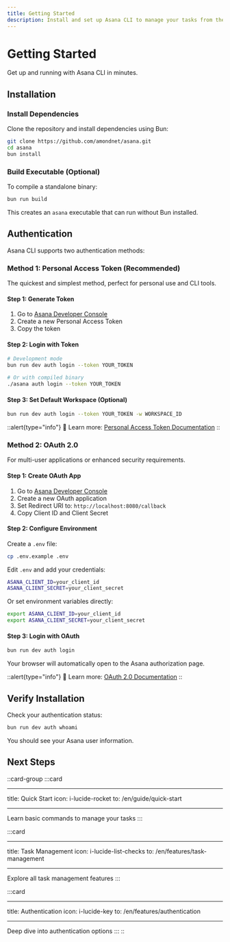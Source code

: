 ```yaml
---
title: Getting Started
description: Install and set up Asana CLI to manage your tasks from the command line
---
```


# Getting Started

Get up and running with Asana CLI in minutes.

## Installation

### Install Dependencies

Clone the repository and install dependencies using Bun:

```bash
git clone https://github.com/amondnet/asana.git
cd asana
bun install
```

### Build Executable (Optional)

To compile a standalone binary:

```bash
bun run build
```

This creates an `asana` executable that can run without Bun installed.

## Authentication

Asana CLI supports two authentication methods:

### Method 1: Personal Access Token (Recommended)

The quickest and simplest method, perfect for personal use and CLI tools.

#### Step 1: Generate Token

1. Go to [Asana Developer Console](https://app.asana.com/0/my-apps)
2. Create a new Personal Access Token
3. Copy the token

#### Step 2: Login with Token

```bash
# Development mode
bun run dev auth login --token YOUR_TOKEN

# Or with compiled binary
./asana auth login --token YOUR_TOKEN
```

#### Step 3: Set Default Workspace (Optional)

```bash
bun run dev auth login --token YOUR_TOKEN -w WORKSPACE_ID
```

::alert{type="info"}
📖 Learn more: [Personal Access Token Documentation](https://developers.asana.com/docs/personal-access-token)
::

### Method 2: OAuth 2.0

For multi-user applications or enhanced security requirements.

#### Step 1: Create OAuth App

1. Go to [Asana Developer Console](https://app.asana.com/0/my-apps)
2. Create a new OAuth application
3. Set Redirect URI to: `http://localhost:8080/callback`
4. Copy Client ID and Client Secret

#### Step 2: Configure Environment

Create a `.env` file:

```bash
cp .env.example .env
```

Edit `.env` and add your credentials:

```bash
ASANA_CLIENT_ID=your_client_id
ASANA_CLIENT_SECRET=your_client_secret
```

Or set environment variables directly:

```bash
export ASANA_CLIENT_ID=your_client_id
export ASANA_CLIENT_SECRET=your_client_secret
```

#### Step 3: Login with OAuth

```bash
bun run dev auth login
```

Your browser will automatically open to the Asana authorization page.

::alert{type="info"}
📖 Learn more: [OAuth 2.0 Documentation](https://developers.asana.com/docs/getting-started-with-asana-oauth)
::

## Verify Installation

Check your authentication status:

```bash
bun run dev auth whoami
```

You should see your Asana user information.

## Next Steps

::card-group
:::card

---

title: Quick Start
icon: i-lucide-rocket
to: /en/guide/quick-start

---

Learn basic commands to manage your tasks
:::

:::card

---

title: Task Management
icon: i-lucide-list-checks
to: /en/features/task-management

---

Explore all task management features
:::

:::card

---

title: Authentication
icon: i-lucide-key
to: /en/features/authentication

---

Deep dive into authentication options
:::
::
